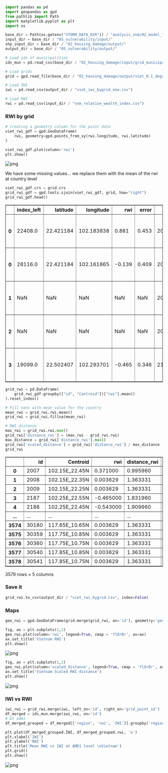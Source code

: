 ```python
import pandas as pd
import geopandas as gpd
from pathlib import Path
import matplotlib.pyplot as plt
import os
```


```python
base_dir = Path(os.getenv("STORM_DATA_DIR")) / "analysis_vnm/02_model_features/"
input_dir = base_dir / "05_vulnerability/input/"
shp_input_dir = base_dir / "02_housing_damage/output/"
output_dir = base_dir / "05_vulnerability/output/"

# Load ids of municipalities
ids_mun = pd.read_csv(base_dir / "02_housing_damage/input/grid_municipality_info.csv")

# Load grids
grid = gpd.read_file(base_dir / "02_housing_damage/output/viet_0.1_degree_grid_land_overlap_new.gpkg")

# Load IWI
iwi = pd.read_csv(output_dir / "viet_iwi_bygrid_new.csv")

# Load RWI
rwi = pd.read_csv(input_dir / "vnm_relative_wealth_index.csv")
```

### RWI by grid


```python
# creating a geometry column for the point data
viet_rwi_gdf = gpd.GeoDataFrame(
    rwi, geometry=gpd.points_from_xy(rwi.longitude, rwi.latitude)
)
```


```python
viet_rwi_gdf.plot(column='rwi')
plt.show()
```



![png](05.1_RWI_files/05.1_RWI_4_0.png)



We have some missing values... we replace them with the mean of the rwi at country level


```python
viet_rwi_gdf.crs = grid.crs
grid_rwi_gdf = gpd.tools.sjoin(viet_rwi_gdf, grid, how="right")
grid_rwi_gdf.head()
```




<div>
<style scoped>
    .dataframe tbody tr th:only-of-type {
        vertical-align: middle;
    }

    .dataframe tbody tr th {
        vertical-align: top;
    }

    .dataframe thead th {
        text-align: right;
    }
</style>
<table border="1" class="dataframe">
  <thead>
    <tr style="text-align: right;">
      <th></th>
      <th>index_left</th>
      <th>latitude</th>
      <th>longitude</th>
      <th>rwi</th>
      <th>error</th>
      <th>id</th>
      <th>Longitude</th>
      <th>Latitude</th>
      <th>Centroid</th>
      <th>geometry</th>
    </tr>
  </thead>
  <tbody>
    <tr>
      <th>0</th>
      <td>22408.0</td>
      <td>22.421184</td>
      <td>102.183838</td>
      <td>0.881</td>
      <td>0.453</td>
      <td>2007</td>
      <td>102.15</td>
      <td>22.45</td>
      <td>102.15E_22.45N</td>
      <td>POLYGON ((102.10000 22.50000, 102.20000 22.500...</td>
    </tr>
    <tr>
      <th>0</th>
      <td>28116.0</td>
      <td>22.421184</td>
      <td>102.161865</td>
      <td>-0.139</td>
      <td>0.409</td>
      <td>2007</td>
      <td>102.15</td>
      <td>22.45</td>
      <td>102.15E_22.45N</td>
      <td>POLYGON ((102.10000 22.50000, 102.20000 22.500...</td>
    </tr>
    <tr>
      <th>1</th>
      <td>NaN</td>
      <td>NaN</td>
      <td>NaN</td>
      <td>NaN</td>
      <td>NaN</td>
      <td>2008</td>
      <td>102.15</td>
      <td>22.35</td>
      <td>102.15E_22.35N</td>
      <td>POLYGON ((102.10000 22.40000, 102.20000 22.400...</td>
    </tr>
    <tr>
      <th>2</th>
      <td>NaN</td>
      <td>NaN</td>
      <td>NaN</td>
      <td>NaN</td>
      <td>NaN</td>
      <td>2009</td>
      <td>102.15</td>
      <td>22.25</td>
      <td>102.15E_22.25N</td>
      <td>POLYGON ((102.10000 22.30000, 102.20000 22.300...</td>
    </tr>
    <tr>
      <th>3</th>
      <td>19099.0</td>
      <td>22.502407</td>
      <td>102.293701</td>
      <td>-0.465</td>
      <td>0.346</td>
      <td>2187</td>
      <td>102.25</td>
      <td>22.55</td>
      <td>102.25E_22.55N</td>
      <td>POLYGON ((102.20000 22.60000, 102.30000 22.600...</td>
    </tr>
  </tbody>
</table>
</div>




```python
grid_rwi = pd.DataFrame(
    grid_rwi_gdf.groupby(["id", "Centroid"])["rwi"].mean()
).reset_index()

# Fill nans with mean value for the country
mean_rwi = grid_rwi.rwi.mean()
grid_rwi = grid_rwi.fillna(mean_rwi)
```


```python
# RWI distance
max_rwi = grid_rwi.rwi.max()
grid_rwi['distance_rwi'] = (max_rwi - grid_rwi.rwi)
max_distance = grid_rwi['distance_rwi'].max()
grid_rwi['scaled_distance'] = grid_rwi['distance_rwi'] / max_distance
grid_rwi
```




<div>
<style scoped>
    .dataframe tbody tr th:only-of-type {
        vertical-align: middle;
    }

    .dataframe tbody tr th {
        vertical-align: top;
    }

    .dataframe thead th {
        text-align: right;
    }
</style>
<table border="1" class="dataframe">
  <thead>
    <tr style="text-align: right;">
      <th></th>
      <th>id</th>
      <th>Centroid</th>
      <th>rwi</th>
      <th>distance_rwi</th>
      <th>scaled_distance</th>
    </tr>
  </thead>
  <tbody>
    <tr>
      <th>0</th>
      <td>2007</td>
      <td>102.15E_22.45N</td>
      <td>0.371000</td>
      <td>0.995960</td>
      <td>0.444038</td>
    </tr>
    <tr>
      <th>1</th>
      <td>2008</td>
      <td>102.15E_22.35N</td>
      <td>0.003629</td>
      <td>1.363331</td>
      <td>0.607827</td>
    </tr>
    <tr>
      <th>2</th>
      <td>2009</td>
      <td>102.15E_22.25N</td>
      <td>0.003629</td>
      <td>1.363331</td>
      <td>0.607827</td>
    </tr>
    <tr>
      <th>3</th>
      <td>2187</td>
      <td>102.25E_22.55N</td>
      <td>-0.465000</td>
      <td>1.831960</td>
      <td>0.816760</td>
    </tr>
    <tr>
      <th>4</th>
      <td>2188</td>
      <td>102.25E_22.45N</td>
      <td>-0.543000</td>
      <td>1.909960</td>
      <td>0.851535</td>
    </tr>
    <tr>
      <th>...</th>
      <td>...</td>
      <td>...</td>
      <td>...</td>
      <td>...</td>
      <td>...</td>
    </tr>
    <tr>
      <th>3574</th>
      <td>30180</td>
      <td>117.65E_10.65N</td>
      <td>0.003629</td>
      <td>1.363331</td>
      <td>0.607827</td>
    </tr>
    <tr>
      <th>3575</th>
      <td>30359</td>
      <td>117.75E_10.85N</td>
      <td>0.003629</td>
      <td>1.363331</td>
      <td>0.607827</td>
    </tr>
    <tr>
      <th>3576</th>
      <td>30360</td>
      <td>117.75E_10.75N</td>
      <td>0.003629</td>
      <td>1.363331</td>
      <td>0.607827</td>
    </tr>
    <tr>
      <th>3577</th>
      <td>30540</td>
      <td>117.85E_10.85N</td>
      <td>0.003629</td>
      <td>1.363331</td>
      <td>0.607827</td>
    </tr>
    <tr>
      <th>3578</th>
      <td>30541</td>
      <td>117.85E_10.75N</td>
      <td>0.003629</td>
      <td>1.363331</td>
      <td>0.607827</td>
    </tr>
  </tbody>
</table>
<p>3579 rows × 5 columns</p>
</div>



### Save it


```python
grid_rwi.to_csv(output_dir / "viet_rwi_bygrid.csv", index=False)
```

### Maps


```python
geo_rwi = gpd.GeoDataFrame(grid.merge(grid_rwi, on='id'), geometry='geometry')

fig, ax = plt.subplots(1,1)
geo_rwi.plot(column='rwi', legend=True, cmap = 'YlOrBr', ax=ax)
ax.set_title('Vietnam RWI')
plt.show()
```



![png](05.1_RWI_files/05.1_RWI_12_0.png)




```python
fig, ax = plt.subplots(1,1)
geo_rwi.plot(column='scaled_distance', legend=True, cmap = 'YlOrBr', ax=ax)
ax.set_title('Vietnam Scaled RWI distance')
plt.show()
```



![png](05.1_RWI_files/05.1_RWI_13_0.png)



### IWI vs RWI


```python
iwi_rwi = grid_rwi.merge(iwi, left_on='id', right_on='grid_point_id')
df_merged = ids_mun.merge(iwi_rwi, on='id')
# At adm1
df_merged_grouped = df_merged[['region', 'rwi', 'IWI']].groupby('region').mean()
```


```python
plt.plot(df_merged_grouped.IWI, df_merged_grouped.rwi, 'o')
plt.xlabel('IWI')
plt.ylabel('RWI')
plt.title('Mean RWI vs IWI at AMD1 level \nVietnam')
plt.grid()
plt.show()
```



![png](05.1_RWI_files/05.1_RWI_16_0.png)
